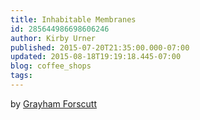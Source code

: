 ```yaml
---
title: Inhabitable Membranes
id: 285644986698606246
author: Kirby Urner
published: 2015-07-20T21:35:00.000-07:00
updated: 2015-08-18T19:19:18.445-07:00
blog: coffee_shops
tags: 
---
```


by [Grayham Forscutt](https://www.facebook.com/grayham.forscutt)